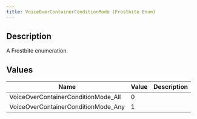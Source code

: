 ```yaml
---
title: VoiceOverContainerConditionMode (Frostbite Enum)
---
```

## Description

A Frostbite enumeration.

## Values

| Name                                 | Value | Description |
| ------------------------------------ | ----- | ----------- |
| VoiceOverContainerConditionMode\_All | 0     |             |
| VoiceOverContainerConditionMode\_Any | 1     |             |
